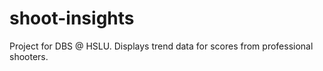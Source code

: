 # shoot-insights
Project for DBS @ HSLU. Displays trend data for scores from professional shooters.
